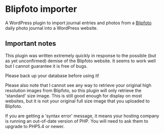 # Blipfoto importer

A WordPress plugin to import journal entries and photos from a [Blipfoto](https://www.polaroidblipfoto.com) daily photo journal into a WordPress website.

## Important notes

This plugin was written extremely quickly in response to the possible (but as yet unconfirmed) demise of the Blipfoto website. It seems to work well but I cannot guarantee it is free of bugs.

Please back up your database before using it!

Please also note that I cannot see any way to retrieve your original high resolution images from Blipfoto, so this plugin will only retrieve the 'standard' size image. This is still good enough for display on most websites, but it is not your original full size image that you uploaded to Blipfoto.

If you are getting a 'syntax error' message, it means your hosting company is running an out-of-date version of PHP. You will need to ask them to upgrade to PHP5.4 or newer.